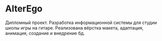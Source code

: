 # AlterEgo
Дипломный проект. Разработка информационной системы для студии школы игры на гитаре. Реализована вёрстка макета, адаптация, анимация, создание и внедрение бд.
